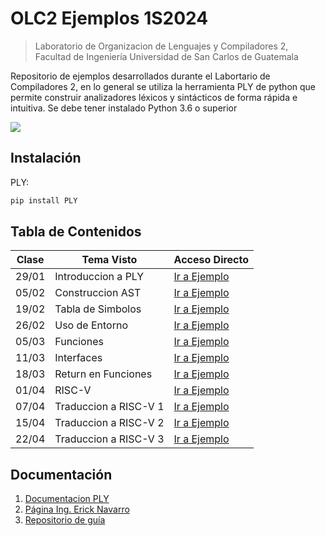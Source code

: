 # OLC2 Ejemplos 1S2024
> Laboratorio de Organizacion de Lenguajes y Compiladores 2, Facultad de Ingeniería Universidad de San Carlos de Guatemala


Repositorio de ejemplos desarrollados durante el Labortario de Compiladores 2, en lo general se utiliza la herramienta PLY de python que permite construir analizadores léxicos y sintácticos de forma rápida e intuitiva. Se debe tener instalado Python 3.6 o superior

![](header.png)

## Instalación

PLY:

```python
pip install PLY
```

## Tabla de Contenidos

| Clase | Tema Visto         | Acceso Directo                                                               |
|-------|--------------------|------------------------------------------------------------------------------|
| 29/01 | Introduccion a PLY | [Ir a Ejemplo](https://github.com/Henry2311/OCL2_Ejemplos/tree/main/Clase_2) |
| 05/02 | Construccion AST | [Ir a Ejemplo](https://github.com/Henry2311/OCL2_Ejemplos/tree/main/Clase_3) |
| 19/02 | Tabla de Simbolos | [Ir a Ejemplo](https://github.com/Henry2311/OCL2_Ejemplos/tree/main/Clase_4) |
| 26/02 | Uso de Entorno | [Ir a Ejemplo](https://github.com/Henry2311/OCL2_Ejemplos/tree/main/Clase_5) |
| 05/03 | Funciones | [Ir a Ejemplo](https://github.com/Henry2311/OCL2_Ejemplos/tree/main/Clase_Extra) |
| 11/03 | Interfaces | [Ir a Ejemplo](https://github.com/Henry2311/OCL2_Ejemplos/tree/main/Clase_6) |
| 18/03 | Return en Funciones | [Ir a Ejemplo](https://github.com/Henry2311/OCL2_Ejemplos/tree/main/Clase_7) |
| 01/04 | RISC-V | [Ir a Ejemplo](https://github.com/Henry2311/OCL2_Ejemplos/tree/main/Clase_8) |
| 07/04 | Traduccion a RISC-V 1 | [Ir a Ejemplo](https://github.com/Henry2311/OCL2_Ejemplos/tree/main/Clase_9) |
| 15/04 | Traduccion a RISC-V 2 | [Ir a Ejemplo](https://github.com/Henry2311/OCL2_Ejemplos/tree/main/Clase_Extra_2) |
| 22/04 | Traduccion a RISC-V 3 | [Ir a Ejemplo](https://github.com/Henry2311/OCL2_Ejemplos/tree/main/Clase_10_11) |

## Documentación

1. [Documentacion PLY](https://ply.readthedocs.io/en/latest/)
2. [Página Ing. Erick Navarro](https://ericknavarro.io/2020/02/10/24-Mi-primer-proyecto-utilizando-PLY/)
3. [Repositorio de guía](https://gitlab.com/Henry2311/olc2vj22_202004810)

